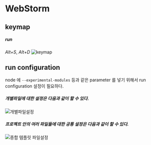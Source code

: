 # WebStorm

## keymap
##### run
*Alt+S*, *Alt+D*
![keymap](./image/3.png)

## run configuration
node 에 `--experimental-modules` 등과 같은 parameter 를 넣기 위해서 run configuration 설정이 필요하다.

##### 개별파일에 대한 설정은 다음과 같이 할 수 있다.
![개별파일설정](./image/1.png)

##### 프로젝트 안의 여러 파일들에 대한 공통 설정은 다음과 같이 할 수 있다.
![종합 템플릿 파일설정](./image/2.png)


